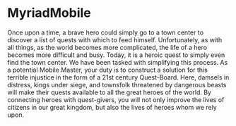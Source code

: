 # MyriadMobile
Once upon a time, a brave hero could simply go to a town center to discover a list of quests with which to feed himself. Unfortunately, as with all things, as the world becomes more complicated, the life of a hero becomes more difficult and busy. Today, it is a heroic quest to simply even find the town center. We have been tasked with simplifying this process.
As a potential Mobile Master, your duty is to construct a solution for this terrible injustice in the form of a 21st century Quest-Board. Here, damsels in distress, kings under siege, and townsfolk threatened by dangerous beasts will make their quests available to all the great heroes of the world. By connecting heroes with quest-givers, you will not only improve the lives of citizens in our great kingdom, but also the lives of heroes whom we rely upon.
